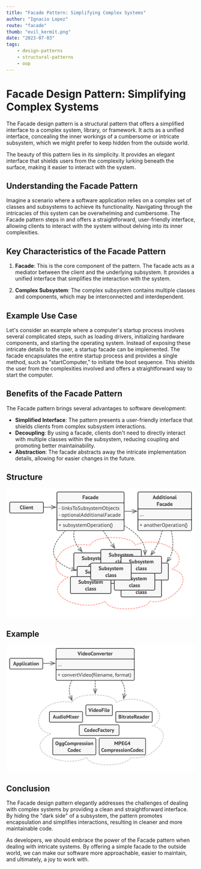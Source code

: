 ```yaml
---
title: "Facade Pattern: Simplifying Complex Systems"
author: "Ignacio Lopez"
route: "facade"
thumb: "evil_kermit.png"
date: "2023-07-03"
tags:
    - design-patterns
    - structural-patterns
    - oop
---
```

# Facade Design Pattern: Simplifying Complex Systems

The Facade design pattern is a structural pattern that offers a simplified interface to a complex system, library, or framework. It acts as a unified interface, concealing the inner workings of a cumbersome or intricate subsystem, which we might prefer to keep hidden from the outside world.

The beauty of this pattern lies in its simplicity. It provides an elegant interface that shields users from the complexity lurking beneath the surface, making it easier to interact with the system.

## Understanding the Facade Pattern

Imagine a scenario where a software application relies on a complex set of classes and subsystems to achieve its functionality. Navigating through the intricacies of this system can be overwhelming and cumbersome. The Facade pattern steps in and offers a straightforward, user-friendly interface, allowing clients to interact with the system without delving into its inner complexities.

## Key Characteristics of the Facade Pattern

1.  **Facade**: This is the core component of the pattern. The facade acts as a mediator between the client and the underlying subsystem. It provides a unified interface that simplifies the interaction with the system.
    
2.  **Complex Subsystem**: The complex subsystem contains multiple classes and components, which may be interconnected and interdependent.
    

## Example Use Case

Let's consider an example where a computer's startup process involves several complicated steps, such as loading drivers, initializing hardware components, and starting the operating system. Instead of exposing these intricate details to the user, a startup facade can be implemented. The facade encapsulates the entire startup process and provides a single method, such as "startComputer," to initiate the boot sequence. This shields the user from the complexities involved and offers a straightforward way to start the computer.

## Benefits of the Facade Pattern

The Facade pattern brings several advantages to software development:

-   **Simplified Interface**: The pattern presents a user-friendly interface that shields clients from complex subsystem interactions.
-   **Decoupling**: By using a facade, clients don't need to directly interact with multiple classes within the subsystem, reducing coupling and promoting better maintainability.
-   **Abstraction**: The facade abstracts away the intricate implementation details, allowing for easier changes in the future.

## Structure
![](./images/facade-structure.png)

## Example
![](./images/facade-example.png)
## Conclusion

The Facade design pattern elegantly addresses the challenges of dealing with complex systems by providing a clean and straightforward interface. By hiding the "dark side" of a subsystem, the pattern promotes encapsulation and simplifies interactions, resulting in cleaner and more maintainable code.

As developers, we should embrace the power of the Facade pattern when dealing with intricate systems. By offering a simple facade to the outside world, we can make our software more approachable, easier to maintain, and ultimately, a joy to work with.